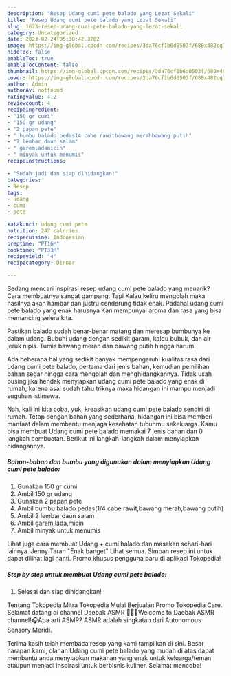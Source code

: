 ```yaml
---
description: "Resep Udang cumi pete balado yang Lezat Sekali"
title: "Resep Udang cumi pete balado yang Lezat Sekali"
slug: 1623-resep-udang-cumi-pete-balado-yang-lezat-sekali
category: Uncategorized
date: 2023-02-24T05:30:42.370Z
image: https://img-global.cpcdn.com/recipes/3da76cf1b6d0503f/680x482cq70/udang-cumi-pete-balado-foto-resep-utama.jpg
hideToc: false
enableToc: true
enableTocContent: false
thumbnail: https://img-global.cpcdn.com/recipes/3da76cf1b6d0503f/680x482cq70/udang-cumi-pete-balado-foto-resep-utama.jpg
cover: https://img-global.cpcdn.com/recipes/3da76cf1b6d0503f/680x482cq70/udang-cumi-pete-balado-foto-resep-utama.jpg
author: Admin
authorAv: notfound
ratingvalue: 4.2
reviewcount: 4
recipeingredient:
- "150 gr cumi"
- "150 gr udang"
- "2 papan pete"
- " bumbu balado pedas14 cabe rawitbawang merahbawang putih"
- "2 lembar daun salam"
- " garemladamicin"
- " minyak untuk menumis"
recipeinstructions:

- "Sudah jadi dan siap dihidangkan!"
categories:
- Resep
tags:
- udang
- cumi
- pete

katakunci: udang cumi pete 
nutrition: 247 calories
recipecuisine: Indonesian
preptime: "PT16M"
cooktime: "PT33M"
recipeyield: "4"
recipecategory: Dinner

---
```



Sedang mencari inspirasi resep udang cumi pete balado yang menarik? Cara membuatnya sangat gampang. Tapi Kalau keliru mengolah maka hasilnya akan hambar dan justru cenderung tidak enak. Padahal udang cumi pete balado yang enak harusnya Kan mempunyai aroma dan rasa yang bisa memancing selera kita.


Pastikan balado sudah benar-benar matang dan meresap bumbunya ke dalam udang. Bubuhi udang dengan sedikit garam, kaldu bubuk, dan air jeruk nipis. Tumis bawang merah dan bawang putih hingga harum.

Ada beberapa hal yang sedikit banyak mempengaruhi kualitas rasa dari udang cumi pete balado, pertama dari jenis bahan, kemudian pemilihan bahan segar hingga cara mengolah dan menghidangkannya. Tidak usah pusing jika hendak menyiapkan udang cumi pete balado yang enak di rumah, karena asal sudah tahu triknya maka hidangan ini mampu menjadi suguhan istimewa.


Nah, kali ini kita coba, yuk, kreasikan udang cumi pete balado sendiri di rumah. Tetap dengan bahan yang sederhana, hidangan ini bisa memberi manfaat dalam membantu menjaga kesehatan tubuhmu sekeluarga. Kamu bisa membuat Udang cumi pete balado memakai 7 jenis bahan dan 0 langkah pembuatan. Berikut ini langkah-langkah dalam menyiapkan hidangannya.

<!--inarticleads1-->

##### Bahan-bahan dan bumbu yang digunakan dalam menyiapkan Udang cumi pete balado:

1. Gunakan 150 gr cumi
1. Ambil 150 gr udang
1. Gunakan 2 papan pete
1. Ambil  bumbu balado pedas(1/4 cabe rawit,bawang merah,bawang putih)
1. Ambil 2 lembar daun salam
1. Ambil  garem,lada,micin
1. Ambil  minyak untuk menumis


Lihat juga cara membuat Udang + cumi balado dan masakan sehari-hari lainnya. Jenny Taran &#34;Enak banget&#34; Lihat semua. Simpan resep ini untuk dapat dilihat lagi nanti. Promo khusus pengguna baru di aplikasi Tokopedia! 

<!--inarticleads2-->

##### Step by step untuk membuat Udang cumi pete balado:


1. Selesai dan siap dihidangkan!

Tentang Tokopedia Mitra Tokopedia Mulai Berjualan Promo Tokopedia Care. Selamat datang di channel Daebak ASMR 💁🏻💕Welcome to Daebak ASMR channel!🎧Apa arti ASMR? ASMR adalah singkatan dari Autonomous Sensory Meridi. 

Terima kasih telah membaca resep yang kami tampilkan di sini. Besar harapan kami, olahan Udang cumi pete balado yang mudah di atas dapat membantu anda menyiapkan makanan yang enak untuk keluarga/teman ataupun menjadi inspirasi untuk berbisnis kuliner. Selamat mencoba!
